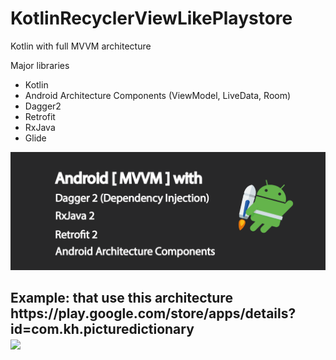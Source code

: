 # KotlinRecyclerViewLikePlaystore
Kotlin with full MVVM architecture 

Major libraries
  - Kotlin
  - Android Architecture Components (ViewModel, LiveData, Room)
  - Dagger2
  - Retrofit
  - RxJava
  - Glide
<img src="https://github.com/piseysen/KotlinRecyclerViewLikePlaystore/blob/master/1_zQ8lmPudBJ1sdtzlkbaA7Q.png"/>
<h2>Example: that use this architecture </hr> 
https://play.google.com/store/apps/details?id=com.kh.picturedictionary
<br/>
<img src="https://lh3.googleusercontent.com/soIGyy-BgGUiOnO77LIkxf_IxeOCB_AE74PT1ZCpMAfs7DYbWrMwtlRluINd5KXzyPQ=w2560-h1378-rw"/>
